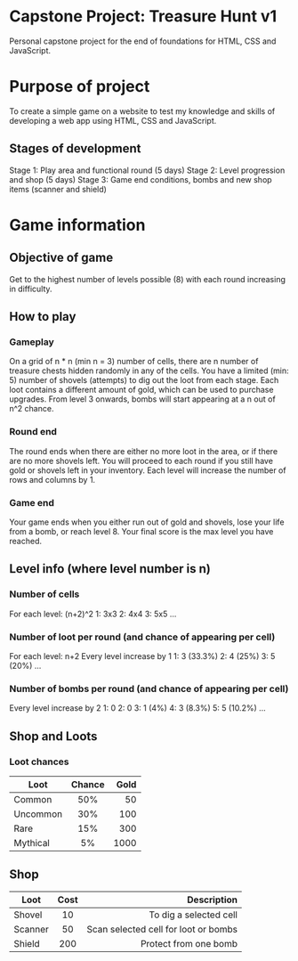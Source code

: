 # Capstone Project: Treasure Hunt v1
Personal capstone project for the end of foundations for HTML, CSS and JavaScript.

# Purpose of project
To create a simple game on a website to test my knowledge and skills of developing a web app using HTML, CSS and JavaScript.

## Stages of development
Stage 1: Play area and functional round (5 days)
Stage 2: Level progression and shop (5 days)
Stage 3: Game end conditions, bombs and new shop items (scanner and shield)

# Game information
## Objective of game
Get to the highest number of levels possible (8) with each round increasing in difficulty.

## How to play
### Gameplay
On a grid of n * n (min n = 3) number of cells, there are n number of treasure chests hidden randomly in any of the cells.
You have a limited (min: 5) number of shovels (attempts) to dig out the loot from each stage.
Each loot contains a different amount of gold, which can be used to purchase upgrades.
From level 3 onwards, bombs will start appearing at a n out of n^2 chance.

### Round end
The round ends when there are either no more loot in the area, or if there are no more shovels left.
You will proceed to each round if you still have gold or shovels left in your inventory.
Each level will increase the number of rows and columns by 1.

### Game end
Your game ends when you either run out of gold and shovels, lose your life from a bomb, or reach level 8.
Your final score is the max level you have reached.

## Level info (where level number is n)
### Number of cells
For each level: (n+2)^2
1: 3x3
2: 4x4
3: 5x5
...

### Number of loot per round (and chance of appearing per cell)
For each level: n+2
Every level increase by 1
1: 3 (33.3%)
2: 4 (25%)
3: 5 (20%)
...

### Number of bombs per round (and chance of appearing per cell)
Every level increase by 2
1: 0
2: 0
3: 1 (4%)
4: 3 (8.3%)
5: 5 (10.2%)
...

## Shop and Loots
### Loot chances
| Loot          | Chance        | Gold  |
| ------------- |:-------------:| -----:|
| Common        | 50%           | 50    |
| Uncommon      | 30%           | 100   |
| Rare          | 15%           | 300   |
| Mythical      | 5%            | 1000  |

## Shop
| Loot          | Cost          | Description                          |
| ------------- |:-------------:| ------------------------------------:|
| Shovel        | 10            | To dig a selected cell               |
| Scanner       | 50            | Scan selected cell for loot or bombs |
| Shield        | 200           | Protect from one bomb                |